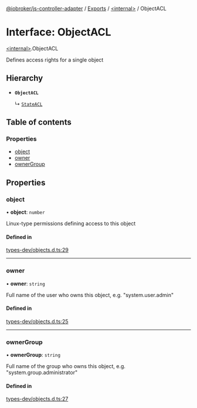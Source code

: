 [@iobroker/js-controller-adapter](../README.md) / [Exports](../modules.md) / [\<internal\>](../modules/internal_.md) / ObjectACL

# Interface: ObjectACL

[\<internal\>](../modules/internal_.md).ObjectACL

Defines access rights for a single object

## Hierarchy

- **`ObjectACL`**

  ↳ [`StateACL`](internal_.StateACL.md)

## Table of contents

### Properties

- [object](internal_.ObjectACL.md#object)
- [owner](internal_.ObjectACL.md#owner)
- [ownerGroup](internal_.ObjectACL.md#ownergroup)

## Properties

### object

• **object**: `number`

Linux-type permissions defining access to this object

#### Defined in

[types-dev/objects.d.ts:29](https://github.com/ioBroker/ioBroker.js-controller/blob/3fe17c22/packages/types-dev/objects.d.ts#L29)

___

### owner

• **owner**: `string`

Full name of the user who owns this object, e.g. "system.user.admin"

#### Defined in

[types-dev/objects.d.ts:25](https://github.com/ioBroker/ioBroker.js-controller/blob/3fe17c22/packages/types-dev/objects.d.ts#L25)

___

### ownerGroup

• **ownerGroup**: `string`

Full name of the group who owns this object, e.g. "system.group.administrator"

#### Defined in

[types-dev/objects.d.ts:27](https://github.com/ioBroker/ioBroker.js-controller/blob/3fe17c22/packages/types-dev/objects.d.ts#L27)
